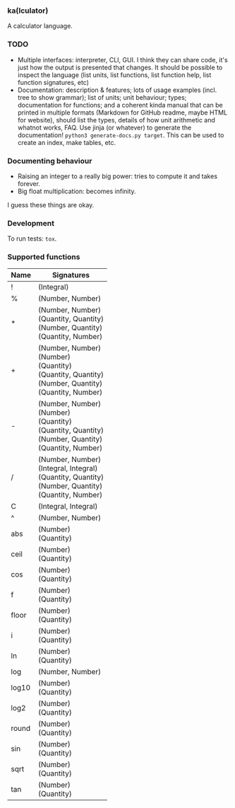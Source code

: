 ### ka(lculator)
A calculator language.

### TODO
* Multiple interfaces: interpreter, CLI, GUI. I think they can share code, it's just how the output is presented that changes. It should be possible to inspect the language (list units, list functions, list function help, list function signatures, etc)
* Documentation: description & features; lots of usage examples (incl. tree to show grammar); list of units; unit behaviour; types; documentation for functions; and a coherent kinda manual that can be printed in multiple formats (Markdown for GitHub readme, maybe HTML for website), should list the types, details of how unit arithmetic and whatnot works, FAQ. Use jinja (or whatever) to generate the documentation! `python3 generate-docs.py target`. This can be used to create an index, make tables, etc.

### Documenting behaviour
* Raising an integer to a really big power: tries to compute it and takes forever.
* Big float multiplication: becomes infinity.

I guess these things are okay.

### Development
To run tests: `tox`.

### Supported functions

| Name | Signatures |
| --- | --- |
| ! | (Integral) |
| % | (Number, Number) |
| * | (Number, Number)<br/>(Quantity, Quantity)<br/>(Number, Quantity)<br/>(Quantity, Number) |
| + | (Number, Number)<br/>(Number)<br/>(Quantity)<br/>(Quantity, Quantity)<br/>(Number, Quantity)<br/>(Quantity, Number) |
| - | (Number, Number)<br/>(Number)<br/>(Quantity)<br/>(Quantity, Quantity)<br/>(Number, Quantity)<br/>(Quantity, Number) |
| / | (Number, Number)<br/>(Integral, Integral)<br/>(Quantity, Quantity)<br/>(Number, Quantity)<br/>(Quantity, Number) |
| C | (Integral, Integral) |
| ^ | (Number, Number) |
| abs | (Number)<br/>(Quantity) |
| ceil | (Number)<br/>(Quantity) |
| cos | (Number)<br/>(Quantity) |
| f | (Number)<br/>(Quantity) |
| floor | (Number)<br/>(Quantity) |
| i | (Number)<br/>(Quantity) |
| ln | (Number)<br/>(Quantity) |
| log | (Number, Number) |
| log10 | (Number)<br/>(Quantity) |
| log2 | (Number)<br/>(Quantity) |
| round | (Number)<br/>(Quantity) |
| sin | (Number)<br/>(Quantity) |
| sqrt | (Number)<br/>(Quantity) |
| tan | (Number)<br/>(Quantity) |

